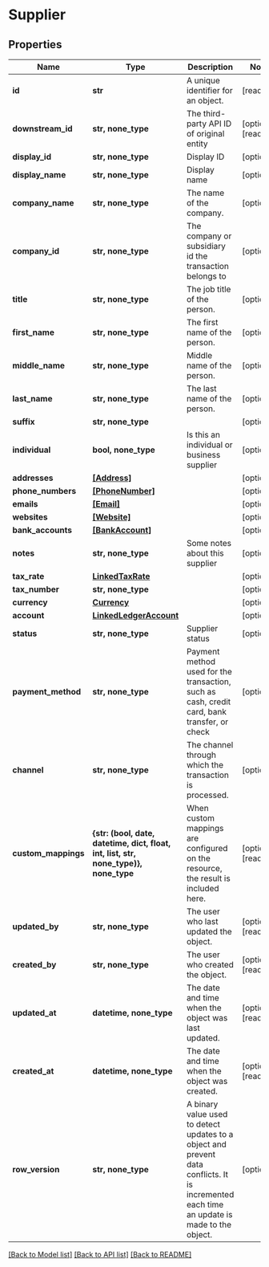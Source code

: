 # Supplier


## Properties
Name | Type | Description | Notes
------------ | ------------- | ------------- | -------------
**id** | **str** | A unique identifier for an object. | [readonly] 
**downstream_id** | **str, none_type** | The third-party API ID of original entity | [optional] [readonly] 
**display_id** | **str, none_type** | Display ID | [optional] 
**display_name** | **str, none_type** | Display name | [optional] 
**company_name** | **str, none_type** | The name of the company. | [optional] 
**company_id** | **str, none_type** | The company or subsidiary id the transaction belongs to | [optional] 
**title** | **str, none_type** | The job title of the person. | [optional] 
**first_name** | **str, none_type** | The first name of the person. | [optional] 
**middle_name** | **str, none_type** | Middle name of the person. | [optional] 
**last_name** | **str, none_type** | The last name of the person. | [optional] 
**suffix** | **str, none_type** |  | [optional] 
**individual** | **bool, none_type** | Is this an individual or business supplier | [optional] 
**addresses** | [**[Address]**](Address.md) |  | [optional] 
**phone_numbers** | [**[PhoneNumber]**](PhoneNumber.md) |  | [optional] 
**emails** | [**[Email]**](Email.md) |  | [optional] 
**websites** | [**[Website]**](Website.md) |  | [optional] 
**bank_accounts** | [**[BankAccount]**](BankAccount.md) |  | [optional] 
**notes** | **str, none_type** | Some notes about this supplier | [optional] 
**tax_rate** | [**LinkedTaxRate**](LinkedTaxRate.md) |  | [optional] 
**tax_number** | **str, none_type** |  | [optional] 
**currency** | [**Currency**](Currency.md) |  | [optional] 
**account** | [**LinkedLedgerAccount**](LinkedLedgerAccount.md) |  | [optional] 
**status** | **str, none_type** | Supplier status | [optional] 
**payment_method** | **str, none_type** | Payment method used for the transaction, such as cash, credit card, bank transfer, or check | [optional] 
**channel** | **str, none_type** | The channel through which the transaction is processed. | [optional] 
**custom_mappings** | **{str: (bool, date, datetime, dict, float, int, list, str, none_type)}, none_type** | When custom mappings are configured on the resource, the result is included here. | [optional] [readonly] 
**updated_by** | **str, none_type** | The user who last updated the object. | [optional] [readonly] 
**created_by** | **str, none_type** | The user who created the object. | [optional] [readonly] 
**updated_at** | **datetime, none_type** | The date and time when the object was last updated. | [optional] [readonly] 
**created_at** | **datetime, none_type** | The date and time when the object was created. | [optional] [readonly] 
**row_version** | **str, none_type** | A binary value used to detect updates to a object and prevent data conflicts. It is incremented each time an update is made to the object. | [optional] 

[[Back to Model list]](../../README.md#documentation-for-models) [[Back to API list]](../../README.md#documentation-for-api-endpoints) [[Back to README]](../../README.md)


